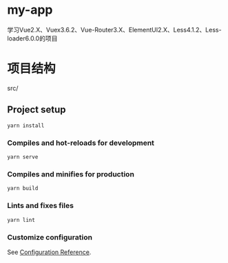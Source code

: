 # my-app
学习Vue2.X、Vuex3.6.2、Vue-Router3.X、ElementUI2.X、Less4.1.2、Less-loader6.0.0的项目

# 项目结构

src/



## Project setup
```
yarn install
```

### Compiles and hot-reloads for development
```
yarn serve
```

### Compiles and minifies for production
```
yarn build
```

### Lints and fixes files
```
yarn lint
```

### Customize configuration
See [Configuration Reference](https://cli.vuejs.org/config/).
